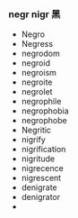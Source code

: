 ### negr nigr 黑

- Negro
- Negress
- negrodom
- negroid
- negroism
- negroite
- negrolet
- negrophile
- negrophobia
- negrophobe
- Negritic
- nigrify
- nigrification
- nigritude
- nigrecence
- nigrescent
- denigrate
- denigrator
- 